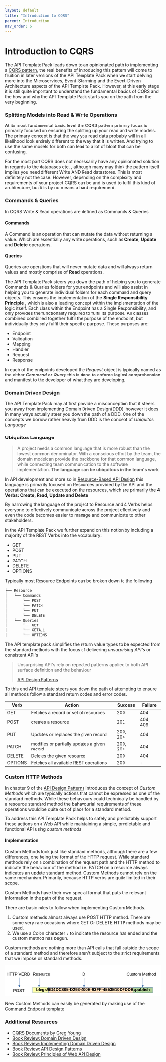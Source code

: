 ```yaml
---
layout: default
title: "Introduction to CQRS"
parent: Introduction
nav_order: 6
---
```


# Introduction to CQRS

The API Template Pack leads down to an opinionated path to implementing a [CQRS pattern](https://garywoodfine.com/what-is-cqrs/ "What is CQRS - Gary Woodfine"), the real benefits of introducing this pattern will come to fruition in later versions of the API Template Pack when we start delving more into the Microservices, Event-Storming and the Event-Driven Architecture aspects of the API Template Pack. However, at this early stage it is still quite important to understand the fundamental basics of CQRS and the how and why the API Template Pack starts you on the path from the very beginning.

### Splitting Models into Read & Write Operations

At its most fundamental basic level the CQRS pattern primary focus is primarily focused on ensuring the splitting up your read and write models.  The primary concept is that the way you read data probably will in all likelihood look entirely different to the way that it is written. And trying to use the same models for both can lead to a lot of bloat that can be confusing. 

For the most part CQRS does not necessarily have any opinionated solution in regards to the databases etc. , although many may think the pattern itself implies you need different Write AND Read datastores.  This is most definitely not the case.  However, depending on the complexity and requirements of your project CQRS can be and is used to fulfil this kind of architecture, but it is by no means a hard requirement.

### Commands & Queries

In CQRS Write & Read operations are defined as  Commands & Queries

#### Commands

A Command is an operation that can mutate the data without returning a value. Which are essentially any write operations, such as **Create**, **Update** and **Delete** operations.

#### Queries

Queries are operations that will never mutate data and will always return values and mostly comprise of **Read** operations.


The API Template Pack steers you down the path of helping you to generate Commands & Queries folders for your endpoints and will also assist in helping you to generate individual folders for each command and query objects.  This ensures the implementation of the **Single Responsibility Principle** , which is also a leading concept within the implementation of the logic itself.  Each class within the Endpoint has a Single Responsibility, and only provides the functionality required to fulfil its purpose.  All classes combined combined together fulfil the purpose of the endpoint, but individually they only fulfil their specific purpose. These purposes are:

- Endpoint
- Validation
- Mapping
- Handler 
- Request 
- Response

In each of the endpoints developed the _Request_ object is typically named as the either *Command* or *Query* this is done to enforce logical comprehension and manifest to the developer of what they are developing.

### Domain Driven Design

The API Template Pack may at first provide a misconception that it steers you away from implementing Domain Driven Design(DDD), however it does in many ways actually steer you down the path of a DDD.  One of the concepts we borrow rather heavily from DDD is the concept of *Ubiquitos Language*

### Ubiquitos Language

> A project needs a common language that is more robust than the lowest common denominator. With a conscious effort by the team, the domain modelcan provide the backbone for that common language, while connecting team communication to the software implementation. **The language can be ubiquitous in the team's work**
> 

In API development and more so in [Resource-Based API Design](https://www.apitemplatepack.com/docs/introduction/resource-based-api/ "Resource-Based API - API Template Pack") this language is primarily focused on Resources provided by the API and the operations that can be executed on the resources, which are primarily the **4 Verbs: Create, Read, Update and Delete**

By narrowing the language of the project to Resource and 4 Verbs helps everyone to effectively communicate across the project effectively and even the code becomes easier to manage and communicate to other stakeholders.

In the API Template Pack we further expand on this notion by including a majority of the REST Verbs into the vocabulary:

* GET
* POST
* PUT
* PATCH
* DELETE
* OPTIONS

Typically most Resource Endpoints can be broken down to the following

```shell
├── Resource 
│   └── Commands
│       └── POST
│       └── PATCH
│       └── PUT
│       └── DELETE
│   └── Queries
│       └── GET
│       └── GETALL
│       └── OPTIONS
```

The API template pack simplifies the return value types to be expected from the standard methods with the focus of delivering _unsurprising API's_ or consistent API's

> Unsurprising API's rely on repeated patterns applied to both API surface definition and the behaviour
> 
> [API Design Patterns](https://amzn.to/3BM12ZV)

To this end API template steers you down the path of attempting to ensure all methods follow a standard return codes and error codes.

| Verb | Action | Success | Failure |
|--|--------|---------|---------|
| GET |  Fetches a record or set of resources       | 200     | 404     |
| POST |  creates a resource      |    201     |    404, 409     |
| PUT |  Updates or replaces the given record      |  200, 204      |   404      |
| PATCH  |  modifies or partially updates a given record     |  200, 204       |   404      |
| DELETE |  Deletes the given resource      |   200      |    404     |
| OPTIONS | Fetches all available REST operations | 200 | - |






### Custom HTTP Methods

In chapter 9 of the [API Design Patterns](https://amzn.to/3vMrVcC) introduces the concept of _Custom Methods_ which are typically actions that cannot be expressed as one of the standard methods. While these behaviours could technically be handled by a resource standard method the bahavourial requirements of these operations would be quite out of place for a standard method.

To address this API Template Pack helps to safely and predictably support these actions on a Web API while maintaining a simple, predictable and functional API using *custom methods*

#### Implementation 

Custom Methods look just like standard methods, although there are a few differences, one being the format of the HTTP request.  While standard methods rely on a combination of the request path and the HTTP method to indicate the behaviour of the method i.e. PATCH on a resource always indicates an update standard method.  Custom Methods cannot rely on the same mechanism. Primarily, because HTTP verbs are quite limited in their scope.

Custom Methods have their own special format that puts the relevant information in the path of the request.

There are basic rules to follow when implementing Custom Methods.

1. Custom methods almost always use POST HTTP method. There are some very rare occasions where GET Or DELETE HTTP methods may be used.
2. We use a Colon character `:` to indicate the resource has ended and the custom method has begun.

Custom methods are nothing more than API calls that fall outside the scope of a standard method and therefore aren't subject to the strict requirements that we impose on standard methods.

![HTTP Custom Method](../../assets/images/custom-method.png)

New Custom Methods can easily be generated by making use of the [Command Endpoint](https://www.apitemplatepack.com/docs/start/command-endpoint/) template


### Additional Resources

- [CQRS Documents by Greg Young](https://cqrs.files.wordpress.com/2010/11/cqrs_documents.pdf "CQRS Documents by Greg Young")
- [Book Review: Domain Driven Design](https://garywoodfine.com/book-review-domain-driven-design "Book Review: Domain Driven Design - Gary Woodfine")
- [Book Review: Implementing Domain Driven Design](https://garywoodfine.com/book-review-implementing-domain-driven-design "Book Review: Implementing Domain Driven Design - Gary Woodfine")
- [Book Review: API Design Patterns](https://garywoodfine.com/book-review-api-design-patterns/ "Book Review: API Design Patterns - Gary Woodfine")
- [Book Review: Principles of Web API Design](https://garywoodfine.com/book-review-principles-of-web-api-design/ "Book Review: Principles of Web API Design - Gary Woodfine")


